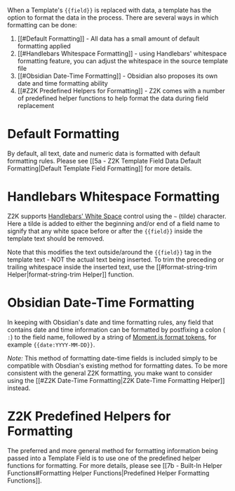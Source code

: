 When a Template's `{{field}}` is replaced with data, a template has the option to format the data in the process. There are several ways in which formatting can be done:

1. [[#Default Formatting]] - All data has a small amount of default formatting applied
2. [[#Handlebars Whitespace Formatting]] - using Handlebars' whitespace formatting feature, you can adjust the whitespace in the source template file
3. [[#Obsidian Date-Time Formatting]] - Obsidian also proposes its own date and time formatting ability
4. [[#Z2K Predefined Helpers for Formatting]] - Z2K comes with a number of predefined helper functions to help format the data during field replacement

# Default Formatting
By default, all text, date and numeric data is formatted with default formatting rules. Please see [[5a - Z2K Template Field Data Default Formatting|Default Template Field Formatting]] for more details.

# Handlebars Whitespace Formatting
Z2K supports [Handlebars' White Space](https://handlebarsjs.com/guide/expressions.html#whitespace-control) control using the `~` (tilde) character. Here a tilde is added to either the beginning and/or end of a field name to signify that any white space before or after the `{{field}}` inside the template text should be removed. 

Note that this modifies the text outside/around the `{{field}}` tag in the template text - NOT the actual text being inserted. To trim the preceding or trailing whitespace inside the inserted text, use the [[#format-string-trim Helper|format-string-trim Helper]] function. 

# Obsidian Date-Time Formatting
In keeping with Obsidian's date and time formatting rules, any field that contains date and time information can be formatted by postfixing a colon ( `:`) to the field name, followed by a string of [Moment.js format tokens](https://momentjs.com/docs/#/displaying/format/), for example `{{date:YYYY-MM-DD}}`.

*Note:* This method of formatting date-time fields is included simply to be compatible with Obsdian's existing method for formatting dates. To be more consistent with the general Z2K formatting, you make want to consider using the [[#Z2K Date-Time Formatting|Z2K Date-Time Formatting Helper]] instead.

# Z2K Predefined Helpers for Formatting
The preferred and more general method for formatting information being passed into a Template Field is to use one of the predefined helper functions for formatting. For more details, please see [[7b - Built-In Helper Functions#Formatting Helper Functions|Predefined Helper Formatting Functions]].






